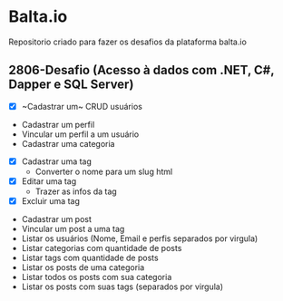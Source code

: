 # Balta.io

Repositorio criado para fazer os desafios da plataforma balta.io

## 2806-Desafio (Acesso à dados com .NET, C#, Dapper e SQL Server)

- [x] ~Cadastrar um~ CRUD usuários
- Cadastrar um perfil
- Vincular um perfil a um usuário
- Cadastrar uma categoria
- [x] Cadastrar uma tag
  - Converter o nome para um slug html
- [x] Editar uma tag
   - Trazer as infos da tag
- [x] Excluir uma tag
- Cadastrar um post
- Vincular um post a uma tag
- Listar os usuários (Nome, Email e perfis separados por virgula)
- Listar categorias com quantidade de posts
- Listar tags com quantidade de posts
- Listar os posts de uma categoria
- Listar todos os posts com sua categoria								
- Listar os posts com suas tags (separados por virgula)
